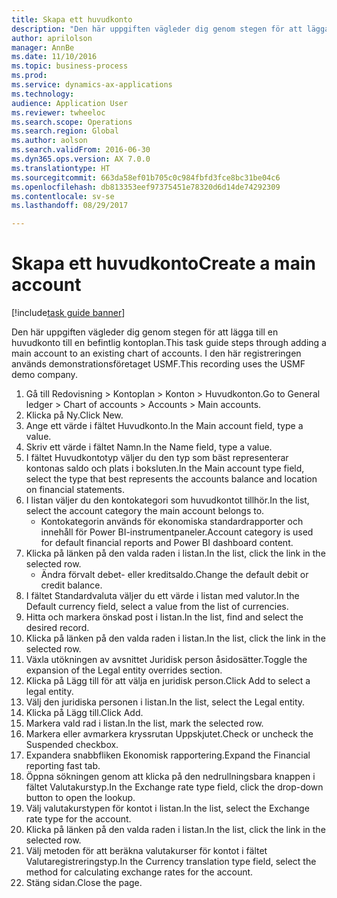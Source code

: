 ```yaml
--- 
title: Skapa ett huvudkonto
description: "Den här uppgiften vägleder dig genom stegen för att lägga till en huvudkonto till en befintlig kontoplan."
author: aprilolson
manager: AnnBe
ms.date: 11/10/2016
ms.topic: business-process
ms.prod: 
ms.service: dynamics-ax-applications
ms.technology: 
audience: Application User
ms.reviewer: twheeloc
ms.search.scope: Operations
ms.search.region: Global
ms.author: aolson
ms.search.validFrom: 2016-06-30
ms.dyn365.ops.version: AX 7.0.0
ms.translationtype: HT
ms.sourcegitcommit: 663da58ef01b705c0c984fbfd3fce8bc31be04c6
ms.openlocfilehash: db813353eef97375451e78320d6d14de74292309
ms.contentlocale: sv-se
ms.lasthandoff: 08/29/2017

---
```

# <a name="create-a-main-account"></a><span data-ttu-id="4822f-103">Skapa ett huvudkonto</span><span class="sxs-lookup"><span data-stu-id="4822f-103">Create a main account</span></span>

[!include[task guide banner](../../includes/task-guide-banner.md)]

<span data-ttu-id="4822f-104">Den här uppgiften vägleder dig genom stegen för att lägga till en huvudkonto till en befintlig kontoplan.</span><span class="sxs-lookup"><span data-stu-id="4822f-104">This task guide steps through adding a main account to an existing chart of accounts.</span></span> <span data-ttu-id="4822f-105">I den här registreringen används demonstrationsföretaget USMF.</span><span class="sxs-lookup"><span data-stu-id="4822f-105">This recording uses the USMF demo company.</span></span>  

1. <span data-ttu-id="4822f-106">Gå till Redovisning > Kontoplan > Konton > Huvudkonton.</span><span class="sxs-lookup"><span data-stu-id="4822f-106">Go to General ledger > Chart of accounts > Accounts > Main accounts.</span></span>
2. <span data-ttu-id="4822f-107">Klicka på Ny.</span><span class="sxs-lookup"><span data-stu-id="4822f-107">Click New.</span></span>
3. <span data-ttu-id="4822f-108">Ange ett värde i fältet Huvudkonto.</span><span class="sxs-lookup"><span data-stu-id="4822f-108">In the Main account field, type a value.</span></span>
4. <span data-ttu-id="4822f-109">Skriv ett värde i fältet Namn.</span><span class="sxs-lookup"><span data-stu-id="4822f-109">In the Name field, type a value.</span></span>
5. <span data-ttu-id="4822f-110">I fältet Huvudkontotyp väljer du den typ som bäst representerar kontonas saldo och plats i boksluten.</span><span class="sxs-lookup"><span data-stu-id="4822f-110">In the Main account type field, select the type that best represents the accounts balance and location on financial statements.</span></span>
6. <span data-ttu-id="4822f-111">I listan väljer du den kontokategori som huvudkontot tillhör.</span><span class="sxs-lookup"><span data-stu-id="4822f-111">In the list, select the account category the main account belongs to.</span></span>
    * <span data-ttu-id="4822f-112">Kontokategorin används för ekonomiska standardrapporter och innehåll för Power BI-instrumentpaneler.</span><span class="sxs-lookup"><span data-stu-id="4822f-112">Account category is used for default financial reports and Power BI dashboard content.</span></span>  
7. <span data-ttu-id="4822f-113">Klicka på länken på den valda raden i listan.</span><span class="sxs-lookup"><span data-stu-id="4822f-113">In the list, click the link in the selected row.</span></span>
    * <span data-ttu-id="4822f-114">Ändra förvalt debet- eller kreditsaldo.</span><span class="sxs-lookup"><span data-stu-id="4822f-114">Change the default debit or credit balance.</span></span>  
8. <span data-ttu-id="4822f-115">I fältet Standardvaluta väljer du ett värde i listan med valutor.</span><span class="sxs-lookup"><span data-stu-id="4822f-115">In the Default currency field, select a value from the list of currencies.</span></span>
9. <span data-ttu-id="4822f-116">Hitta och markera önskad post i listan.</span><span class="sxs-lookup"><span data-stu-id="4822f-116">In the list, find and select the desired record.</span></span>
10. <span data-ttu-id="4822f-117">Klicka på länken på den valda raden i listan.</span><span class="sxs-lookup"><span data-stu-id="4822f-117">In the list, click the link in the selected row.</span></span>
11. <span data-ttu-id="4822f-118">Växla utökningen av avsnittet Juridisk person åsidosätter.</span><span class="sxs-lookup"><span data-stu-id="4822f-118">Toggle the expansion of the Legal entity overrides section.</span></span>
12. <span data-ttu-id="4822f-119">Klicka på Lägg till för att välja en juridisk person.</span><span class="sxs-lookup"><span data-stu-id="4822f-119">Click Add to select a legal entity.</span></span>
13. <span data-ttu-id="4822f-120">Välj den juridiska personen i listan.</span><span class="sxs-lookup"><span data-stu-id="4822f-120">In the list, select the Legal entity.</span></span>
14. <span data-ttu-id="4822f-121">Klicka på Lägg till.</span><span class="sxs-lookup"><span data-stu-id="4822f-121">Click Add.</span></span>
15. <span data-ttu-id="4822f-122">Markera vald rad i listan.</span><span class="sxs-lookup"><span data-stu-id="4822f-122">In the list, mark the selected row.</span></span>
16. <span data-ttu-id="4822f-123">Markera eller avmarkera kryssrutan Uppskjutet.</span><span class="sxs-lookup"><span data-stu-id="4822f-123">Check or uncheck the Suspended checkbox.</span></span>
17. <span data-ttu-id="4822f-124">Expandera snabbfliken Ekonomisk rapportering.</span><span class="sxs-lookup"><span data-stu-id="4822f-124">Expand the Financial reporting fast tab.</span></span>
18. <span data-ttu-id="4822f-125">Öppna sökningen genom att klicka på den nedrullningsbara knappen i fältet Valutakurstyp.</span><span class="sxs-lookup"><span data-stu-id="4822f-125">In the Exchange rate type field, click the drop-down button to open the lookup.</span></span>
19. <span data-ttu-id="4822f-126">Välj valutakurstypen för kontot i listan.</span><span class="sxs-lookup"><span data-stu-id="4822f-126">In the list, select the Exchange rate type for the account.</span></span>
20. <span data-ttu-id="4822f-127">Klicka på länken på den valda raden i listan.</span><span class="sxs-lookup"><span data-stu-id="4822f-127">In the list, click the link in the selected row.</span></span>
21. <span data-ttu-id="4822f-128">Välj metoden för att beräkna valutakurser för kontot i fältet Valutaregistreringstyp.</span><span class="sxs-lookup"><span data-stu-id="4822f-128">In the Currency translation type field, select the method for calculating exchange rates for the account.</span></span>
22. <span data-ttu-id="4822f-129">Stäng sidan.</span><span class="sxs-lookup"><span data-stu-id="4822f-129">Close the page.</span></span>


